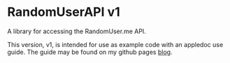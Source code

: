 RandomUserAPI v1
=============

A library for accessing the RandomUser.me API.

This version, v1, is intended for use as example code with an appledoc
use guide.  The guide may be found on my github pages [blog](http://dpfannenstiel.github.io/blog/2014/Document-Better-Part-1.html).
